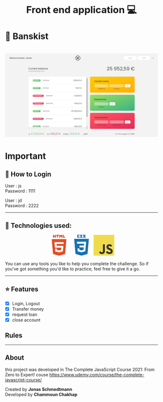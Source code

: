 ## **<h2 align="center">Front end application  💻</h2>**


# 💸 Banskist

<h1 align="center">
    <img src="SS.jpeg"/>
</h1>

# Important
## :key: How to Login

User : js <br/>
Password : 1111

User : jd <br/>
Password : 2222

---


<!-- 
:key: Take a look  https://chammoun.github.io/Bankist 
-->


## :rocket: Technologies used:
<p align="center">
<img src="https://github.com/devicons/devicon/blob/master/icons/html5/html5-plain-wordmark.svg" alt="html5"  width="70" height="70"/>
<img src="https://github.com/devicons/devicon/blob/master/icons/css3/css3-plain-wordmark.svg" alt="css3" width="70" height="70"/>
<img src="https://github.com/devicons/devicon/blob/master/icons/javascript/javascript-original.svg" alt="javascript" width="70" height="70"/>
</p>

You can use any tools you like to help you complete the challenge. So if you've got something you'd like to practice, feel free to give it a go.

---

## ⭐ Features
- [x] Login, Logout
- [x] Transfer money
- [x] request loan
- [x] close account
## Rules

---

## About

this project was developed in The Complete JavaScript Course 2021: From Zero to Expert! couse 
https://www.udemy.com/course/the-complete-javascript-course/

Created by **Jonas Schmedtmann** <br>
Developed by **Chammoun Chakhap**
